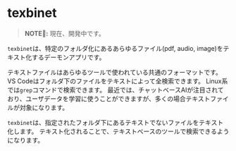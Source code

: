 # texbinet

> **NOTE📝:** 現在、開発中です。

`texbinet`は、特定のフォルダ化にあるあらゆるファイル(pdf, audio, image)をテキスト化するデーモンアプリです。

テキストファイルはあらゆるツールで使われている共通のフォーマットです。
VS Codeはフォルダ下のファイルをテキストによって全検索できます。
Linux系では`grep`コマンドで検索できます。
最近では、チャットベースAIが注目されており、ユーザデータを学習に使うことができますが、多くの場合テキストファイルが対象になります。

`texbinet`は、指定されたフォルダ下にあるテキストでないファイルをテキスト化します。
テキスト化されることで、テキストベースのツールで検索できるようになります。
